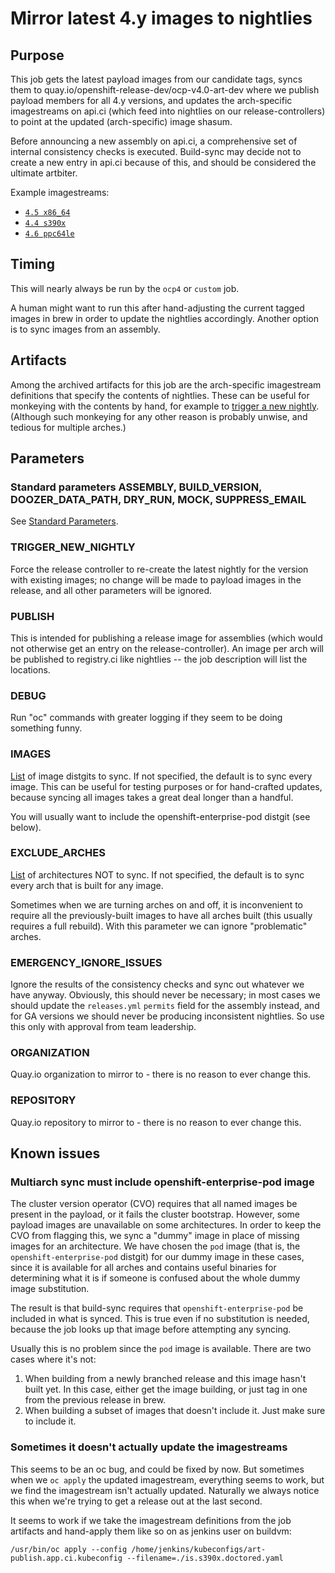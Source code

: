 # Mirror latest 4.y images to nightlies

## Purpose

This job gets the latest payload images from our candidate tags, syncs them to
quay.io/openshift-release-dev/ocp-v4.0-art-dev where we publish payload members
for all 4.y versions, and updates the arch-specific imagestreams on api.ci
(which feed into nightlies on our release-controllers) to point at the updated
(arch-specific) image shasum.

Before announcing a new assembly on api.ci, a comprehensive set of internal
consistency checks is executed. Build-sync may decide not to create a new entry
in api.ci because of this, and should be considered the ultimate artbiter.

Example imagestreams:

* [`4.5 x86_64`](https://api.ci.openshift.org/console/project/ocp/browse/images/4.5-art-latest/)
* [`4.4 s390x`](https://api.ci.openshift.org/console/project/ocp-s390x/browse/images/4.4-art-latest-s390x)
* [`4.6 ppc64le`](https://api.ci.openshift.org/console/project/ocp-ppc64le/browse/images/4.6-art-latest-ppc64le)

## Timing

This will nearly always be run by the `ocp4` or `custom` job.

A human might want to run this after hand-adjusting the current tagged images
in brew in order to update the nightlies accordingly. Another option is to sync
images from an assembly.

## Artifacts

Among the archived artifacts for this job are the arch-specific imagestream
definitions that specify the contents of nightlies. These can be useful for
monkeying with the contents by hand, for example to [trigger a new nightly](https://github.com/openshift/art-docs/blob/master/4.y.z-stream.md#what-to-do-if-the-latest-nightly-is-rejected-).
(Although such monkeying for any other reason is probably unwise, and tedious
for multiple arches.)

## Parameters

### Standard parameters ASSEMBLY, BUILD\_VERSION, DOOZER\_DATA\_PATH, DRY\_RUN, MOCK, SUPPRESS\_EMAIL

See [Standard Parameters](/jobs/README.md#standard-parameters).

### TRIGGER\_NEW\_NIGHTLY

Force the release controller to re-create the latest nightly for the version
with existing images; no change will be made to payload images in the release,
and all other parameters will be ignored.

### PUBLISH

This is intended for publishing a release image for assemblies (which would not
otherwise get an entry on the release-controller). An image per arch will be
published to registry.ci like nightlies -- the job description will list the
locations.

### DEBUG

Run "oc" commands with greater logging if they seem to be doing something funny.

### IMAGES

[List](/jobs/README.md#list-parameters) of image distgits to sync.
If not specified, the default is to sync every image.
This can be useful for testing purposes or for hand-crafted updates, because
syncing all images takes a great deal longer than a handful.

You will usually want to include the openshift-enterprise-pod distgit (see below).

### EXCLUDE\_ARCHES

[List](/jobs/README.md#list-parameters) of architectures NOT to sync.
If not specified, the default is to sync every arch that is built for any image.

Sometimes when we are turning arches on and off, it is inconvenient to require
all the previously-built images to have all arches built (this usually requires
a full rebuild). With this parameter we can ignore "problematic" arches.

### EMERGENCY\_IGNORE\_ISSUES

Ignore the results of the consistency checks and sync out whatever we have
anyway. Obviously, this should never be necessary; in most cases we should
update the `releases.yml` `permits` field for the assembly instead, and for GA
versions we should never be producing inconsistent nightlies. So use this only
with approval from team leadership.

### ORGANIZATION

Quay.io organization to mirror to - there is no reason to ever change this.

### REPOSITORY

Quay.io repository to mirror to - there is no reason to ever change this.

## Known issues

### Multiarch sync must include openshift-enterprise-pod image

The cluster version operator (CVO) requires that all named images be present in
the payload, or it fails the cluster bootstrap. However, some payload images
are unavailable on some architectures. In order to keep the CVO from flagging
this, we sync a "dummy" image in place of missing images for an architecture.
We have chosen the `pod` image (that is, the `openshift-enterprise-pod`
distgit) for our dummy image in these cases, since it is available for all
arches and contains useful binaries for determining what it is if someone is
confused about the whole dummy image substitution.

The result is that build-sync requires that `openshift-enterprise-pod` be included in what is synced.
This is true even if no substitution is needed, because the job looks up that image before attempting any syncing.

Usually this is no problem since the `pod` image is available. There are two cases where it's not:

1. When building from a newly branched release and this image hasn't built yet.
   In this case, either get the image building, or just tag in one from the previous release in brew.
2. When building a subset of images that doesn't include it. Just make sure to include it.

### Sometimes it doesn't actually update the imagestreams

This seems to be an oc bug, and could be fixed by now. But sometimes when we
`oc apply` the updated imagestream, everything seems to work, but we find the
imagestream isn't actually updated. Naturally we always notice this when we're
trying to get a release out at the last second.

It seems to work if we take the imagestream definitions from the job artifacts
and hand-apply them like so on as jenkins user on buildvm:

    /usr/bin/oc apply --config /home/jenkins/kubeconfigs/art-publish.app.ci.kubeconfig --filename=./is.s390x.doctored.yaml

